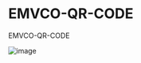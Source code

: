 # EMVCO-QR-CODE
EMVCO-QR-CODE

![image](https://github.com/noradlb1/EMVCO-QR-CODE/assets/74623428/3018c660-7430-45b0-961b-581385544028)
